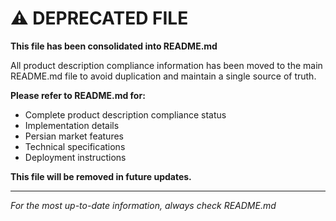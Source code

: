 # ⚠️ **DEPRECATED FILE**

**This file has been consolidated into README.md**

All product description compliance information has been moved to the main README.md file to avoid duplication and maintain a single source of truth.

**Please refer to README.md for:**
- Complete product description compliance status
- Implementation details
- Persian market features  
- Technical specifications
- Deployment instructions

**This file will be removed in future updates.**

---

*For the most up-to-date information, always check README.md*